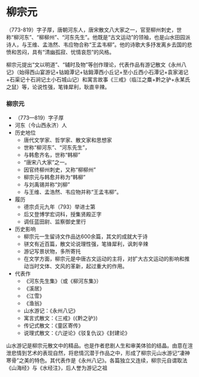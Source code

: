 # 柳宗元
（773-819）字子厚，唐朝河东人，唐宋散文八大家之一，官至柳州刺史，世称“柳河东”、“柳柳州”、“河东先生”。他既是“古文运动”的领袖，也是山水田园派诗人，与王维、孟浩然、韦应物合称“王孟韦柳”。他的诗歌大多抒发离乡去国的悲愤和苦闷，具有“清幽孤寂、忧情哀怨”的风格。

柳宗元提出“文以明道”、“辅时及物”等创作理论，代表作品有游记散文《永州八记》（始得西山宴游记+钴姆潭记+钴鉧潭西小丘记+至小丘西小石潭记+袁家渴记+石渠记十石涧记土小石城山记）和寓言故事《三戒》（临江之麋+黔之驴+永某氏之鼠）等，论说性强，笔锋犀利，耿直辛辣。

### 柳宗元

- （773—819）字子厚
- 河东（今山西永济）人
- 历史地位
	- 唐代文学家、哲学家、散文家和思想家
	- 世称“柳河东”、“河东先生”，
	- 与韩愈齐名，世称“韩柳”
	- “唐宋八大家”之一。
	- 因官终柳州刺史，又称“柳柳州”
	- 柳宗元与韩愈并称为“韩柳”
	- 与刘禹锡并称“刘柳”
	- 与王维、孟浩然、韦应物并称“王孟韦柳”。
- 履历
	- 德宗贞元九年（793）举进士第
	- 后又登博学宏词科，授集贤殿正字
	- 调任蓝田尉、监察御史里行
- 历史影响
	- 柳宗元一生留诗文作品达600余篇，其文的成就大于诗
	- 骈文有近百篇，散文论说理性强，笔锋犀利，讽刺辛辣
	- 游记写景状物，多所寄托
	- 在文学方面，柳宗元是中唐古文运动的主将，对扩大古文运动的影响和推动当时文体、文风的革新，起过重大的作用。
- 代表作
	- 《河东先生集》（或《柳河东集》）
	- 《溪居》
	- 《江雪》
	- 《渔翁》
	- 山水游记：《永州八记》
	- 寓言式散文：《三戒》(《黔之驴》)
	- 传记式散文：《童区寄传》
	- 说理式散文：《六逆论》《驳复仇议》《封建论》

山水游记是柳宗元散文中的精品。也是作者悲剧人生和审美体验的结晶。由意在渲泄悲情到艺术的表现自然，将悲情沉潜于作品之中，形成了柳宗元山水游记“凄神寒骨”之美的特色。其代表作是《永州八记》。各篇独立又连续，柳宗元自谓取法《山海经》与《水经注》，后人誉为游记之祖